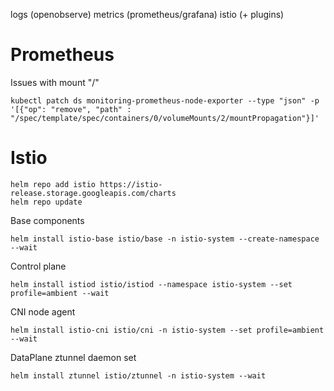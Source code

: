 logs (openobserve)
metrics (prometheus/grafana)
istio (+ plugins)

# Prometheus

Issues with mount "/"
```
kubectl patch ds monitoring-prometheus-node-exporter --type "json" -p '[{"op": "remove", "path" : "/spec/template/spec/containers/0/volumeMounts/2/mountPropagation"}]'
```

# Istio
```
helm repo add istio https://istio-release.storage.googleapis.com/charts
helm repo update
```

Base components
```
helm install istio-base istio/base -n istio-system --create-namespace --wait
```

Control plane
```
helm install istiod istio/istiod --namespace istio-system --set profile=ambient --wait
```

CNI node agent
```
helm install istio-cni istio/cni -n istio-system --set profile=ambient --wait
```

DataPlane ztunnel daemon set
```
helm install ztunnel istio/ztunnel -n istio-system --wait
```